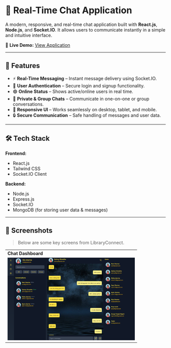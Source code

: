# 💬 Real-Time Chat Application

A modern, responsive, and real-time chat application built with **React.js**, **Node.js**, and **Socket.IO**. It allows users to communicate instantly in a simple and intuitive interface.

🔗 **Live Demo:** [View Application](https://chat-app-brown-xi-79.vercel.app/)

---

## 📌 Features

- ⚡ **Real-Time Messaging** – Instant message delivery using Socket.IO.
- 👥 **User Authentication** – Secure login and signup functionality.
- 🟢 **Online Status** – Shows active/online users in real time.
- 💬 **Private & Group Chats** – Communicate in one-on-one or group conversations.
- 📱 **Responsive UI** – Works seamlessly on desktop, tablet, and mobile.
- 🔒 **Secure Communication** – Safe handling of messages and user data.

---

## 🛠️ Tech Stack

**Frontend:**
- React.js
- Tailwind CSS
- Socket.IO Client

**Backend:**
- Node.js
- Express.js
- Socket.IO
- MongoDB (for storing user data & messages)

---





  ## 📸 Screenshots

> Below are some key screens from LibraryConnect.  

<table>
<tr>
<td><b>Chat Dashboard</b></td>
</tr>
<tr>
<td><img src="./screenshots/dashboard.png" width="400"/></td>
</tr>
</table>
